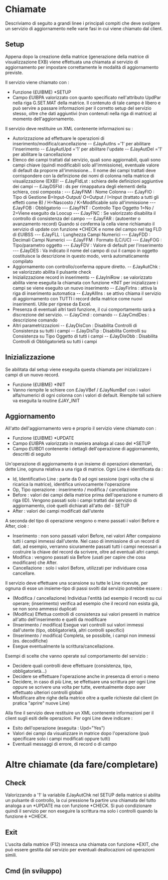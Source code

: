 # Chiamate
Descriviamo di seguito a grandi linee i principali compiti che deve svolgere un servizio di aggiornamento nelle varie fasi in cui viene chiamato dal client.

## Setup
Appena dopo la creazione della matrice (generazione della matrice di visualizzazione EXB) viene effettuata una chiamata al servizio di aggiornamento per impostare correttamente le modalità di aggiornamento previste.

Il servizio viene chiamato con : 

- Funzione (£UIBME) \*SETUP
- Campo £UIBPA valorizzato con quanto specificato nell'attributo UpdPar nella riga G.SET.MAT della matrice. Il contenuto di tale campo è libero e può servire a passare informazioni per il corretto setup del servizio stesso, oltre che dati aggiuntivi (non contenuti nella riga di matrice) al momento dell'aggiornamento.


Il servizio deve restituire un XML contenente informazioni su : 

- Autorizzazione ad effettuare le operazioni di inserimento/modifica/cancellazione
-- £JayAutIns ='1' per abilitare l'inserimento
-- £JayAutUpd ='1' per abilitare l'update
-- £JayAutDel ='1' per abilitare la cancellazione
- Elenco dei campi trattati dal servizio, quali sono aggiornabili, quali sono campi chiave (quindi modificabili solo all'immissione), eventuale valore di default da proporre all'immissione... Il nome dei campi trattati deve corrispondere con la definizione dei nomi di colonna nella matrice di visualizzazione (EXB)!
-- £JayFldLst  :  schiera delle definizioni aggiuntive dei campi
-- £JayDSFld   :  ds per rimappatura degli elementi della schiera, così composta : 
--- £JayFNM  :  Nome Colonna
--- £JayFIO  :  Tipo di Gestione B=Input-Output/ O=Output / I=Input (trattato a tutti gli effetti come B) / H=Nascosto / K=Modificabile solo all'immissione
--- £JayFOB  :  Obbligatorio
--- £JayFNT  :  Controllo Tipo Oggetto 1=No / 2=Viene eseguito da Loocup
--- £JayFNC  :  Se valorizzato disabilita il controllo di consistenza del campo
--- £JayFAR  :  (autoenter o avanzamento record) Quando si conferma la cella viene richiamato il servizio di update con funzione \*CHECK e nome del campo nel tag FLD di £UIBSS
--- £JayFLL  :  Lunghezza Campi Numerici
--- £JayFDD  :  Decimali Campi Numerici
--- £JayFFM  :  Formato (LC/UC)
--- £JayFOG  :  Tipo/parametro oggetto
--- £JayFDV  :  Valore di default per l'inserimento
--- £JayDES  :  Va indicato il nome del campo di cui il campo in oggetto costituisce la descrizione in questo modo, verrà automaticamente compilato
- Aggiornamento con controllo/conferma oppure diretto.
-- £JayAutChk  :  se valorizzato abilita il pulsante check
- Inizializzazione record in inserimento
-- £JayIniRow  :  se valorizzato abilita viene eseguita la chiamata con funzione \*INIT per inizializzare i campi se viene eseguito un nuovo inserimento
-- £JayFirIns  :  attiva la riga di inserimento automatica
-- £JayAllIns  :  se attivo chiama il servizio di aggiornamento con TUTTI i record della matrice come nuovi inserimenti. Utile per riprese da Excel.
- Presenza di eventuali altri tasti funzione, il cui comportamento sarà a discrezione del servizio.
-- £JayCmd     :  comando
-- £JayCmdDes  :  descrizione comando
- Altri parametrizzazioni
-- £JayDisCon  :  Disabilita Controlli di Consistenza su tutti i campi
-- £JayDisTip  :  Disabilita Controlli su Consistenza su Tipo Oggetto di tutti i campi
-- £JayDisObb  :  Disabilita Controlli di Obbligatorietà su tutti i campi


## Inizializzazione
Se abilitata dal setup viene eseguita questa chiamata per inizializzare i campi di un nuovo record.

- Funzione (£UIBME) \*INIT
- Vanno riempite le schiere con £JayVBef / £JayNumBef con i valori alfa/numerici di ogni colonna con i valori di default. Riempite tali schiere va eseguita la routine £JAY_INIT


## Aggiornamento
All'atto dell'aggiornamento vero e proprio il servizio viene chiamato con : 

- Funzione (£UIBME) \*UPDATE
- Campo £UIBPA valorizzato in maniera analoga al caso del \*SETUP
- Campo £UIBD1 contenente i dettagli dell'operazione di aggiornamento, descritti di seguito


Un'operazione di aggiornamento è un insieme di operazioni elementari, dette Line, ognuna relativa a una riga di matrice.
Ogni Line è identificata da : 

- Id, Identificativo Line :  parte da 0 ad ogni sessione (ogni volta che si ricarica la matrice), identifica univocamente l'operazione
- Op, Tipo operazione :  inserimento / modifica / cancellazione
- Before :  valori dei campi della matrice prima dell'operazione e numero di riga (ID). Vengono passati solo i campi trattati dal servizio di aggiornamento, cioè quelli dichiarati all'atto del - SETUP
- After :  valori dei campi modificati dall'utente


A seconda del tipo di operazione vengono o meno passati i valori Before e After, cioè : 

- Inserimento :  non sono passati valori Before, nei valori After compaiono tutti i campi immessi dall'utente. Nel caso di immissione di un record di dati, ad esempio, verranno sicuramente passati tutti i campi necessari a costruire la chiave del record da scrivere, oltre ad eventuali altri campi.
- Modifica :  vengono passati sia Before (usati per capire che cosa modificare) che After.
- Cancellazione :  solo i valori Before, utilizzati per individuare cosa cancellare.


Il servizio deve effettuare una scansione su tutte le Line ricevute, per ognuna di esse un insieme-tipo di passi svolti dal servizio potrebbe essere : 

- (Modifica / cancellazione) Individua l'entità (ad esempio il record) su cui operare; (inserimento) verifica ad esempio che il record non esista già, se non sono ammessi duplicati
- (Modifica) Effettua controlli di consistenza sui valori presenti in matrice all'atto dell'inserimento e quelli da modificare
- (Inserimento / modifica) Esegue vari controlli sui valori immessi dall'utente (tipo, obbligatorietà, altri controlli specifici)
- (Inserimento / modifica) Completa, se possibile, i campi non immessi (es. decodifiche)
- Esegue eventualmente la scrittura/cancellazione.


Esempi di scelte che vanno operate sul comportamento del servizio : 

- Decidere quali controlli deve effettuare (consistenza, tipo, obbligatorietà...)
- Decidere se effettuare l'operazione anche in presenza di errori o meno
- Decidere, in caso di più Line, se effettuare una scrittura per ogni Line oppure se scrivere una volta per tutte, eventualmente dopo aver effettuato ulteriori controlli globali
- Modificare altre righe della matrice oltre a quelle richieste dal client (in pratica "aprire" nuove Line)


Alla fine il servizio deve restituire un XML contenente informazioni per il client sugli esiti delle operazioni. Per ogni Line deve indicare : 

- Esito dell'operazione (eseguita :  Upd="Yes")
- Valori dei campi da visualizzare in matrice dopo l'operazione (può specificare solo i campi modificati oppure tutti)
- Eventuali messaggi di errore, di record o di campo


# Altre chiamate (da fare/completare)
## Check
Valorizzando a '1' la variabile £JayAutChk nel SETUP della matrice si abilita un pulsante di controllo, la cui pressione fa partire una chiamata del tutto analoga a un \*UPDATE ma con funzione \*CHECK.
Si può condizionare quindi il servizio per non eseguire la scrittura ma solo i controlli quando la funzione è \*CHECK.

## Exit
L'uscita dalla matrice (F12) innesca una chiamata con funzione \*EXIT, che può essere gestita dal servizio per eventuali deallocazioni od operazioni simili.

## Cmd (in sviluppo)
